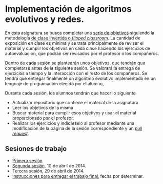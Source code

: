 Implementación de algoritmos evolutivos y redes. 
==================

En esta asignatura se busca completar una [serie de objetivos](objetivos.md) siguiendo la metodología [de clase invertida o *flipped classroom*](http://www.theflippedclassroom.es/). La cantidad de exposición en clase es mínima y se trata principalmente de revisar el material y cumplir los objetivos en cada clase haciendo los ejercicios de autoevaluación, que podrán ser revisados por el profesor o los compañeros. 

Dentro de cada sesión se plantearán unos objetivos, que tendrán que completarse antes de la siguiente sesión. Se valorará la entrega de ejercicios a tiempo y la interacción con el resto de los compañeros. Se tendrá que entregar finalmente un algoritmo evolutivo implementado en un lenguaje de programación elegido por el alumno, 

Durante cada sesión, los alumnos tendrán que hacer lo siguiente
* Actualizar repositorio que contiene el material de la asignatura
* Leer los objetivos de la misma
* Buscar material para cumplir esos objetivos y usar el material proporcionado por el profesor.
* Realizar los ejercicios y indicárselo al profesor mediante una
  modificación de la página de la sesión correspondiente y un [*pull request*](https://help.github.com/articles/using-pull-requests).

## Sesiones de trabajo

* [Primera sesión](primera.md)
* [Segunda sesión](segunda.md), 10 de abril de 2014.
* [Tercera sesión](tercera.md), 29 de abril de 2014.
* [Instrucciones para entregar el trabajo final](final.md), fecha por determinar.
